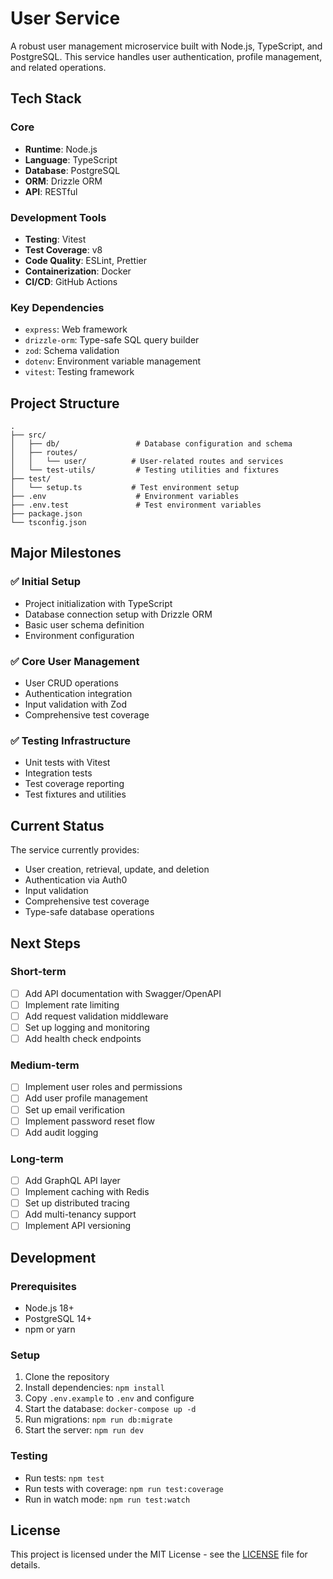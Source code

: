 # User Service

A robust user management microservice built with Node.js, TypeScript, and PostgreSQL. This service handles user authentication, profile management, and related operations.

## Tech Stack

### Core
- **Runtime**: Node.js
- **Language**: TypeScript
- **Database**: PostgreSQL
- **ORM**: Drizzle ORM
- **API**: RESTful

### Development Tools
- **Testing**: Vitest
- **Test Coverage**: v8
- **Code Quality**: ESLint, Prettier
- **Containerization**: Docker
- **CI/CD**: GitHub Actions

### Key Dependencies
- `express`: Web framework
- `drizzle-orm`: Type-safe SQL query builder
- `zod`: Schema validation
- `dotenv`: Environment variable management
- `vitest`: Testing framework

## Project Structure

```
.
├── src/
│   ├── db/                 # Database configuration and schema
│   ├── routes/
│   │   └── user/          # User-related routes and services
│   └── test-utils/         # Testing utilities and fixtures
├── test/
│   └── setup.ts           # Test environment setup
├── .env                    # Environment variables
├── .env.test               # Test environment variables
├── package.json
└── tsconfig.json
```

## Major Milestones

### ✅ Initial Setup
- Project initialization with TypeScript
- Database connection setup with Drizzle ORM
- Basic user schema definition
- Environment configuration

### ✅ Core User Management
- User CRUD operations
- Authentication integration
- Input validation with Zod
- Comprehensive test coverage

### ✅ Testing Infrastructure
- Unit tests with Vitest
- Integration tests
- Test coverage reporting
- Test fixtures and utilities

## Current Status

The service currently provides:
- User creation, retrieval, update, and deletion
- Authentication via Auth0
- Input validation
- Comprehensive test coverage
- Type-safe database operations

## Next Steps

### Short-term
- [ ] Add API documentation with Swagger/OpenAPI
- [ ] Implement rate limiting
- [ ] Add request validation middleware
- [ ] Set up logging and monitoring
- [ ] Add health check endpoints

### Medium-term
- [ ] Implement user roles and permissions
- [ ] Add user profile management
- [ ] Set up email verification
- [ ] Implement password reset flow
- [ ] Add audit logging

### Long-term
- [ ] Add GraphQL API layer
- [ ] Implement caching with Redis
- [ ] Set up distributed tracing
- [ ] Add multi-tenancy support
- [ ] Implement API versioning

## Development

### Prerequisites
- Node.js 18+
- PostgreSQL 14+
- npm or yarn

### Setup
1. Clone the repository
2. Install dependencies: `npm install`
3. Copy `.env.example` to `.env` and configure
4. Start the database: `docker-compose up -d`
5. Run migrations: `npm run db:migrate`
6. Start the server: `npm run dev`

### Testing
- Run tests: `npm test`
- Run tests with coverage: `npm run test:coverage`
- Run in watch mode: `npm run test:watch`

## License

This project is licensed under the MIT License - see the [LICENSE](LICENSE) file for details.
